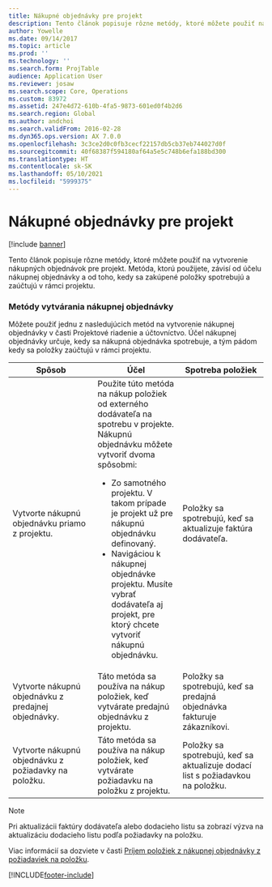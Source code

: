 ```yaml
---
title: Nákupné objednávky pre projekt
description: Tento článok popisuje rôzne metódy, ktoré môžete použiť na vytvorenie nákupných objednávok pre projekt. Metóda, ktorú použijete, závisí od účelu nákupnej objednávky a od toho, kedy sa zakúpené položky spotrebujú a zaúčtujú v rámci projektu.
author: Yowelle
ms.date: 09/14/2017
ms.topic: article
ms.prod: ''
ms.technology: ''
ms.search.form: ProjTable
audience: Application User
ms.reviewer: josaw
ms.search.scope: Core, Operations
ms.custom: 83972
ms.assetid: 247e4d72-610b-4fa5-9873-601ed0f4b2d6
ms.search.region: Global
ms.author: andchoi
ms.search.validFrom: 2016-02-28
ms.dyn365.ops.version: AX 7.0.0
ms.openlocfilehash: 3c3ce2d0c0fb3cecf22157db5cb37eb744027d0f
ms.sourcegitcommit: 40f68387f594180af64a5e5c748b6efa188bd300
ms.translationtype: HT
ms.contentlocale: sk-SK
ms.lasthandoff: 05/10/2021
ms.locfileid: "5999375"
---
```

# <a name="purchase-orders-for-a-project"></a>Nákupné objednávky pre projekt

[!include [banner](../includes/banner.md)]

Tento článok popisuje rôzne metódy, ktoré môžete použiť na vytvorenie nákupných objednávok pre projekt. Metóda, ktorú použijete, závisí od účelu nákupnej objednávky a od toho, kedy sa zakúpené položky spotrebujú a zaúčtujú v rámci projektu.

### <a name="methods-for-creating-a-purchase-order"></a>Metódy vytvárania nákupnej objednávky

Môžete použiť jednu z nasledujúcich metód na vytvorenie nákupnej objednávky v časti Projektové riadenie a účtovníctvo. Účel nákupnej objednávky určuje, kedy sa nákupná objednávka spotrebuje, a tým pádom kedy sa položky zaúčtujú v rámci projektu.

<table>
<colgroup>
<col width="33%" />
<col width="33%" />
<col width="33%" />
</colgroup>
<thead>
<tr class="header">
<th>Spôsob</th>
<th>Účel</th>
<th>Spotreba položiek</th>
</tr>
</thead>
<tbody>
<tr class="odd">
<td>Vytvorte nákupnú objednávku priamo z projektu.</td>
<td>Použite túto metóda na nákup položiek od externého dodávateľa na spotrebu v projekte. Nákupnú objednávku môžete vytvoriť dvoma spôsobmi:
<ul>
<li>Zo samotného projektu. V takom prípade je projekt už pre nákupnú objednávku definovaný.</li>
<li>Navigáciou k nákupnej objednávke projektu. Musíte vybrať dodávateľa aj projekt, pre ktorý chcete vytvoriť nákupnú objednávku.</li>
</ul></td>
<td>Položky sa spotrebujú, keď sa aktualizuje faktúra dodávateľa.</td>
</tr>
<tr class="even">
<td>Vytvorte nákupnú objednávku z predajnej objednávky.</td>
<td>Táto metóda sa používa na nákup položiek, keď vytvárate predajnú objednávku z projektu.</td>
<td>Položky sa spotrebujú, keď sa predajná objednávka fakturuje zákazníkovi.</td>
</tr>
<tr class="odd">
<td>Vytvorte nákupnú objednávku z požiadavky na položku.</td>
<td>Táto metóda sa používa na nákup položiek, keď vytvárate požiadavku na položku z projektu.</td>
<td>Položky sa spotrebujú, keď sa aktualizuje dodací list s požiadavkou na položku.</td>
</tr>
</tbody>
</table>

> [!NOTE] 
> Pri aktualizácii faktúry dodávateľa alebo dodacieho listu sa zobrazí výzva na aktualizáciu dodacieho listu podľa požiadavky na položku.

Viac informácií sa dozviete v časti [Príjem položiek z nákupnej objednávky z požiadaviek na položku](tasks/receive-items-purchase-order-item-requirement.md).



[!INCLUDE[footer-include](../includes/footer-banner.md)]